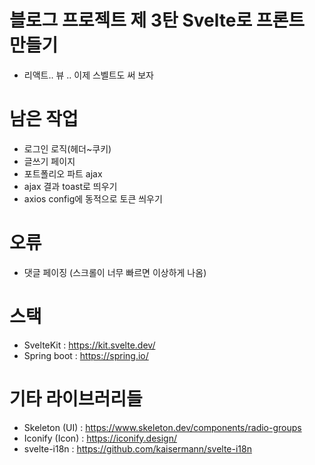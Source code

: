 # 블로그 프로젝트 제 3탄 Svelte로 프론트 만들기
- 리액트.. 뷰 .. 이제 스벨트도 써 보자

# 남은 작업
- 로그인 로직(헤더~쿠키)
- 글쓰기 페이지
- 포트폴리오 파트 ajax
- ajax 결과 toast로 띄우기
- axios config에 동적으로 토큰 씌우기


# 오류
- 댓글 페이징 (스크롤이 너무 빠르면 이상하게 나옴)
# 스택
- SvelteKit : https://kit.svelte.dev/
- Spring boot : https://spring.io/

# 기타 라이브러리들
- Skeleton (UI) : https://www.skeleton.dev/components/radio-groups
- Iconify (Icon) : https://iconify.design/
- svelte-i18n : https://github.com/kaisermann/svelte-i18n
